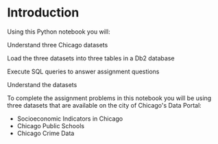 # Introduction
Using this Python notebook you will:

Understand three Chicago datasets

Load the three datasets into three tables in a Db2 database

Execute SQL queries to answer assignment questions

Understand the datasets

To complete the assignment problems in this notebook you will be using three datasets that are available on the city of Chicago's Data Portal:

* Socioeconomic Indicators in Chicago
* Chicago Public Schools
* Chicago Crime Data
